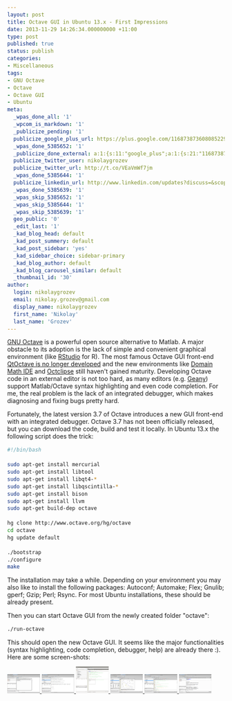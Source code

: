 ```yaml
---
layout: post
title: Octave GUI in Ubuntu 13.x - First Impressions
date: 2013-11-29 14:26:34.000000000 +11:00
type: post
published: true
status: publish
categories:
- Miscellaneous
tags:
- GNU Octave
- Octave
- Octave GUI
- Ubuntu
meta:
  _wpas_done_all: '1'
  _wpcom_is_markdown: '1'
  _publicize_pending: '1'
  publicize_google_plus_url: https://plus.google.com/116873873608085229608/posts/Gg8HuNz9VWE
  _wpas_done_5385652: '1'
  _publicize_done_external: a:1:{s:11:"google_plus";a:1:{s:21:"116873873608085229608";b:1;}}
  publicize_twitter_user: nikolaygrozev
  publicize_twitter_url: http://t.co/VEaVmWf7jm
  _wpas_done_5385644: '1'
  publicize_linkedin_url: http://www.linkedin.com/updates?discuss=&scope=30071619&stype=M&topic=5812028592883781632&type=U&a=r4ZI
  _wpas_done_5385639: '1'
  _wpas_skip_5385652: '1'
  _wpas_skip_5385644: '1'
  _wpas_skip_5385639: '1'
  geo_public: '0'
  _edit_last: '1'
  _kad_blog_head: default
  _kad_post_summery: default
  _kad_post_sidebar: 'yes'
  _kad_sidebar_choice: sidebar-primary
  _kad_blog_author: default
  _kad_blog_carousel_similar: default
  _thumbnail_id: '30'
author:
  login: nikolaygrozev
  email: nikolay.grozev@gmail.com
  display_name: nikolaygrozev
  first_name: 'Nikolay'
  last_name: 'Grozev'
---
```


[GNU Octave](http://www.gnu.org/software/octave/) is a powerful open source alternative to Matlab. A major obstacle to its adoption is the lack of simple and convenient graphical environment (like [RStudio](http://www.rstudio.com/) for R). The most famous Octave GUI front-end [QtOctave is no longer developed](https://sites.google.com/site/davidecittaro/apple-stuff/qtoctavenomoresupported) and the new environments like [Domain Math IDE](https://sites.google.com/site/domainmathide/) and [Octclipse](http://sourceforge.net/projects/octclipse/) still haven't gained maturity. Developing Octave code in an external editor is not too hard, as many editors (e.g. [Geany](http://www.geany.org/)) support Matlab/Octave syntax highlighting and even code completion. For me, the real problem is the lack of an integrated debugger, which makes diagnosing and fixing bugs pretty hard.

Fortunately, the latest version 3.7 of Octave introduces a new GUI front-end with an integrated debugger. Octave 3.7 has not been officially released, but you can download the code, build and test it locally. In Ubuntu 13.x the following script does the trick:

```bash
#!/bin/bash

sudo apt-get install mercurial
sudo apt-get install libtool
sudo apt-get install libqt4-*
sudo apt-get install libqscintilla-*
sudo apt-get install bison
sudo apt-get install llvm
sudo apt-get build-dep octave

hg clone http://www.octave.org/hg/octave
cd octave
hg update default

./bootstrap
./configure
make
```

The installation may take a while. Depending on your environment you may also like to install the following packages: Autoconf; Automake; Flex; Gnulib; gperf; Gzip; Perl; Rsync. For most Ubuntu installations, these should be already present.

Then you can start Octave GUI from the newly created folder "octave":

```bash
./run-octave
```

This should open the new Octave GUI. It seems like the major functionalities (syntax highlighting, code completion, debugger, help) are already there :). Here are some screen-shots:

<!-------------------------------------------- Image Galery -------------------------------------------->
<a class="image-popup-fit-width" href="/assets/images/Octave GUI in Ubuntu 13.x - First Impressions/1-welcome-screen.png" 
    title="Welcome Screen.">
	<img src="/assets/images/Octave GUI in Ubuntu 13.x - First Impressions/1-welcome-screen.png" width="15%">
</a>
<a class="image-popup-fit-width" href="/assets/images/Octave GUI in Ubuntu 13.x - First Impressions/2-command-window.png" 
    title='A standard terminal for invoking commands. Session variables are listed in the "Workspace" panel'>
	<img src="/assets/images/Octave GUI in Ubuntu 13.x - First Impressions/2-command-window.png" width="15%">
</a>
<a class="image-popup-fit-width" href="/assets/images/Octave GUI in Ubuntu 13.x - First Impressions/3-text-editor-and-automcomplete1.png" 
    title="The code editor offers code completion.">
	<img src="/assets/images/Octave GUI in Ubuntu 13.x - First Impressions/3-text-editor-and-automcomplete1.png" width="15%">
</a>
<a class="image-popup-fit-width" href="/assets/images/Octave GUI in Ubuntu 13.x - First Impressions/4-graphics.png" 
    title="Graphics.">
	<img src="/assets/images/Octave GUI in Ubuntu 13.x - First Impressions/4-graphics.png" width="15%">
</a>
<a class="image-popup-fit-width" href="/assets/images/Octave GUI in Ubuntu 13.x - First Impressions/5-debugging.png" 
    title="Debugging! The breakpoint is in red, the yellow arrow indicates curren line in the code.">
	<img src="/assets/images/Octave GUI in Ubuntu 13.x - First Impressions/5-debugging.png" width="15%">
</a>
<a class="image-popup-fit-width" href="/assets/images/Octave GUI in Ubuntu 13.x - First Impressions/6-documentation.png" 
    title="The documentation/help is organised hierarchically.">
	<img src="/assets/images/Octave GUI in Ubuntu 13.x - First Impressions/6-documentation.png" width="15%">
</a>
<!-------------------------------------------- Image Galery -------------------------------------------->

